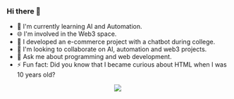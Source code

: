 ### Hi there 👋
- 🌱 I'm currently learning AI and Automation.
- 🌐 I'm involved in the Web3 space.
- 🔭 I developed an e-commerce project with a chatbot during college.
- 👯 I'm looking to collaborate on AI, automation and web3 projects.
- 💬 Ask me about programming and web development.
- ⚡ Fun fact: Did you know that I became curious about HTML when I was 10 years old?

<div align="center"><img src="https://github-readme-stats.vercel.app/api?username=rhomurl&show_icons=true&theme=cobalt"/></div>
